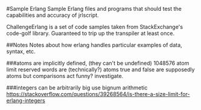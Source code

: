 #Sample Erlang
Sample Erlang files and programs that should test the capabilities and accuracy of jrlscript.

ChallengeErlang is a set of code samples taken from StackExchange's code-golf library. Guaranteed to trip up the transpiler at least once.

##Notes
Notes about how erlang handles particular examples of data, syntax, etc.

###atoms
	are implicitly defined, (they can't be undefined)
	1048576 atom limit
	reserved words are (technically?) atoms
	true and false are supposedly atoms but comparisons act funny? investigate.

###integers
	can be arbitrarily big
	use bignum arithmetic
	https://stackoverflow.com/questions/39268564/is-there-a-size-limit-for-erlang-integers